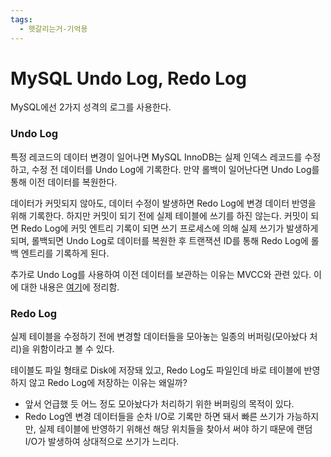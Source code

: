```yaml
---
tags:
  - 헷갈리는거-기억용
---
```


# MySQL Undo Log, Redo Log

MySQL에선 2가지 성격의 로그를 사용한다.

### Undo Log

특정 레코드의 데이터 변경이 일어나면 MySQL InnoDB는 실제 인덱스 레코드를 수정하고, 수정 전 데이터를 Undo Log에 기록한다. 만약 롤백이 일어난다면 Undo Log를 통해 이전 데이터를 복원한다.

데이터가 커밋되지 않아도, 데이터 수정이 발생하면 Redo Log에 변경 데이터 반영을 위해 기록한다. 하지만 커밋이 되기 전에 실제 테이블에 쓰기를 하진 않는다. 커밋이 되면 Redo Log에 커밋 엔트리 기록이 되면 쓰기 프로세스에 의해 실제 쓰기가 발생하게 되며, 롤백되면 Undo Log로 데이터를 복원한 후 트랜잭션 ID를 통해 Redo Log에 롤백 엔트리를 기록하게 된다.

추가로 Undo Log를 사용하여 이전 데이터를 보관하는 이유는 MVCC와 관련 있다. 이에 대한 내용은 [여기](mysql-mvcc-multi-version-concurrency-control.md)에 정리함.

### Redo Log

실제 테이블을 수정하기 전에 변경할 데이터들을 모아놓는 일종의 버퍼링(모아놨다 처리)을 위함이라고 볼 수 있다.

테이블도 파일 형태로 Disk에 저장돼 있고, Redo Log도 파일인데 바로 테이블에 반영하지 않고 Redo Log에 저장하는 이유는 왜일까?

* 앞서 언급했 듯 어느 정도 모아놨다가 처리하기 위한 버퍼링의 목적이 있다.
* Redo Log엔 변경 데이터들을 순차 I/O로 기록만 하면 돼서 빠른 쓰기가 가능하지만, 실제 테이블에 반영하기 위해선 해당 위치들을 찾아서 써야 하기 때문에 랜덤 I/O가 발생하여 상대적으로 쓰기가 느리다.
